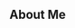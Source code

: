 ## About Me 

<!--
**opark03/opark03** is a ✨ _special_ ✨ repository because its `README.md` (this file) appears on your GitHub profile.

Here are some ideas to get you started:

- 🔭 I’m currently working on Lab 2 for DS2002
- 🌱 I’m currently learning about data systems
- 👯 I’m looking to collaborate on coding 
- 🤔 I’m looking for help with how to use GitHub
- 💬 Ask me about skiing
- 😄 Pronouns: she/her
- ⚡ Fun fact: im from Pittsburgh
-->
